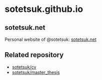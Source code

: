 # sotetsuk.github.io

## sotetsuk.net
Personal website of @sotetsuk: [sotetsuk.net](http://sotetsuk.net)

## Related repository

- [sotetsuk/cv](https://github.com/sotetsuk/cv)
- [sotetsuk/master_thesis](https://github.com/sotetsuk/master_thesis)
